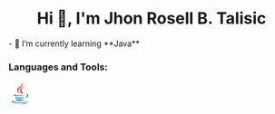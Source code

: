 <h1 align="center">Hi 👋, I'm Jhon Rosell B. Talisic</h1>
- 🌱 I’m currently learning **Java**

<p align="left">
</p>
<h3 align="left">Languages and Tools:</h3>
<p align="left"> <a href="https://www.java.com" target="_blank" rel="noreferrer"> <img src="https://raw.githubusercontent.com/devicons/devicon/master/icons/java/java-original.svg" alt="java" width="40" height="40"/> </a> </p>

